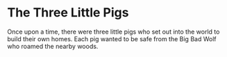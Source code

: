 # The Three Little Pigs

Once upon a time, there were three little pigs who set out into the world to build their own homes. Each pig wanted to be safe from the Big Bad Wolf who roamed the nearby woods.